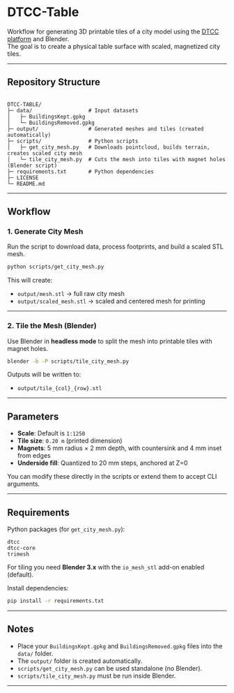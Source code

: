 # DTCC-Table

Workflow for generating 3D printable tiles of a city model using the [DTCC platform](https://github.com/dtcc-platform/dtcc) and Blender.  
The goal is to create a physical table surface with scaled, magnetized city tiles.

---

## Repository Structure

```

DTCC-TABLE/
├─ data/                  # Input datasets
│   ├─ BuildingsKept.gpkg
│   └─ BuildingsRemoved.gpkg
├─ output/                # Generated meshes and tiles (created automatically)
├─ scripts/               # Python scripts
│   ├─ get_city_mesh.py   # Downloads pointcloud, builds terrain, creates scaled city mesh
│   └─ tile_city_mesh.py  # Cuts the mesh into tiles with magnet holes (Blender script)
├─ requirements.txt       # Python dependencies
├─ LICENSE
└─ README.md

````

---

## Workflow

### 1. Generate City Mesh
Run the script to download data, process footprints, and build a scaled STL mesh.

```bash
python scripts/get_city_mesh.py
````

This will create:

* `output/mesh.stl` → full raw city mesh
* `output/scaled_mesh.stl` → scaled and centered mesh for printing

---

### 2. Tile the Mesh (Blender)

Use Blender in **headless mode** to split the mesh into printable tiles with magnet holes.

```bash
blender -b -P scripts/tile_city_mesh.py
```

Outputs will be written to:

* `output/tile_{col}_{row}.stl`

---

## Parameters

* **Scale**: Default is `1:1250`
* **Tile size**: `0.20 m` (printed dimension)
* **Magnets**: 5 mm radius × 2 mm depth, with countersink and 4 mm inset from edges
* **Underside fill**: Quantized to 20 mm steps, anchored at Z=0

You can modify these directly in the scripts or extend them to accept CLI arguments.

---

## Requirements

Python packages (for `get_city_mesh.py`):

```
dtcc
dtcc-core
trimesh
```

For tiling you need **Blender 3.x** with the `io_mesh_stl` add-on enabled (default).

Install dependencies:

```bash
pip install -r requirements.txt
```

---

## Notes

* Place your `BuildingsKept.gpkg` and `BuildingsRemoved.gpkg` files into the `data/` folder.
* The `output/` folder is created automatically.
* `scripts/get_city_mesh.py` can be used standalone (no Blender).
* `scripts/tile_city_mesh.py` must be run inside Blender.

---